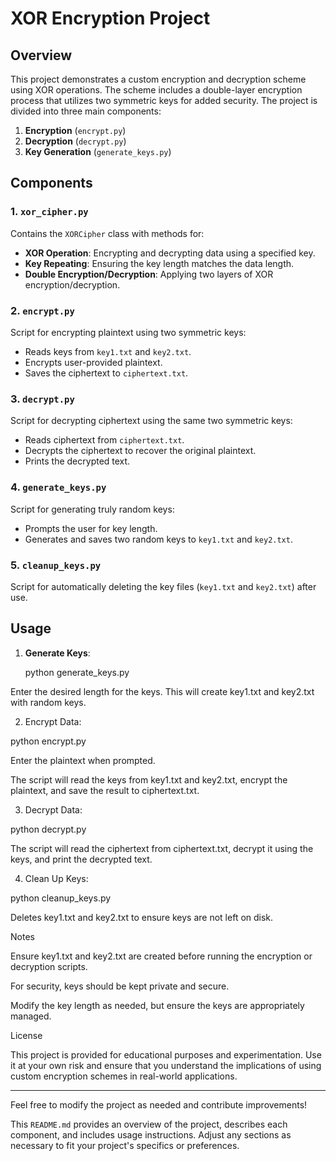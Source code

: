 # XOR Encryption Project

## Overview

This project demonstrates a custom encryption and decryption scheme using XOR operations. The scheme includes a double-layer encryption process that utilizes two symmetric keys for added security. The project is divided into three main components:
1. **Encryption** (`encrypt.py`)
2. **Decryption** (`decrypt.py`)
3. **Key Generation** (`generate_keys.py`)

## Components

### 1. `xor_cipher.py`

Contains the `XORCipher` class with methods for:
- **XOR Operation**: Encrypting and decrypting data using a specified key.
- **Key Repeating**: Ensuring the key length matches the data length.
- **Double Encryption/Decryption**: Applying two layers of XOR encryption/decryption.

### 2. `encrypt.py`

Script for encrypting plaintext using two symmetric keys:
- Reads keys from `key1.txt` and `key2.txt`.
- Encrypts user-provided plaintext.
- Saves the ciphertext to `ciphertext.txt`.

### 3. `decrypt.py`

Script for decrypting ciphertext using the same two symmetric keys:
- Reads ciphertext from `ciphertext.txt`.
- Decrypts the ciphertext to recover the original plaintext.
- Prints the decrypted text.

### 4. `generate_keys.py`

Script for generating truly random keys:
- Prompts the user for key length.
- Generates and saves two random keys to `key1.txt` and `key2.txt`.

### 5. `cleanup_keys.py`

Script for automatically deleting the key files (`key1.txt` and `key2.txt`) after use.

## Usage

1. **Generate Keys**:

   python generate_keys.py

Enter the desired length for the keys. This will create key1.txt and key2.txt with random keys.

2. Encrypt Data:

python encrypt.py

Enter the plaintext when prompted.

The script will read the keys from key1.txt and key2.txt, encrypt the plaintext, and save the result to ciphertext.txt.



3. Decrypt Data:

python decrypt.py

The script will read the ciphertext from ciphertext.txt, decrypt it using the keys, and print the decrypted text.



4. Clean Up Keys:

python cleanup_keys.py

Deletes key1.txt and key2.txt to ensure keys are not left on disk.




Notes

Ensure key1.txt and key2.txt are created before running the encryption or decryption scripts.

For security, keys should be kept private and secure.

Modify the key length as needed, but ensure the keys are appropriately managed.


License

This project is provided for educational purposes and experimentation. Use it at your own risk and ensure that you understand the implications of using custom encryption schemes in real-world applications.


---

Feel free to modify the project as needed and contribute improvements!

This `README.md` provides an overview of the project, describes each component, and includes usage instructions. Adjust any sections as necessary to fit your project's specifics or preferences.
